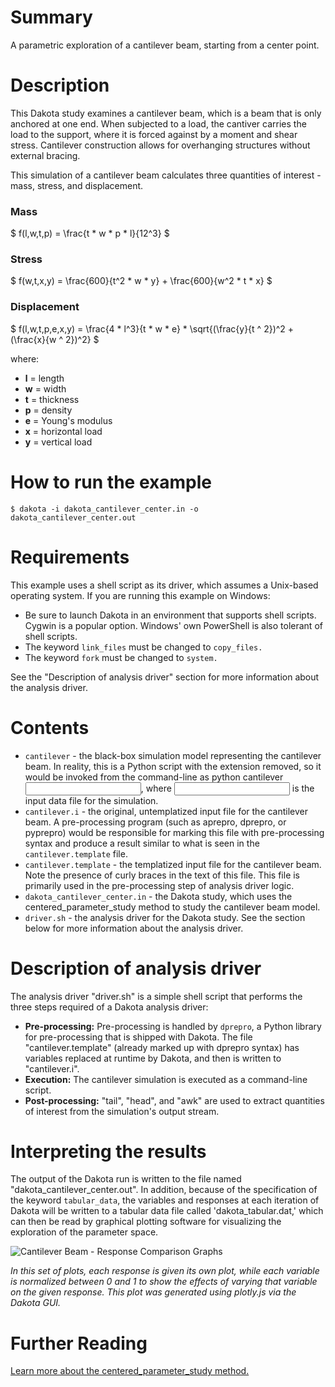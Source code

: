 # Summary
A parametric exploration of a cantilever beam, starting from a center point.

# Description

This Dakota study examines a cantilever beam, which is a beam that is only anchored at one end.  When subjected to a load, the cantiver carries the load to the support, where it is forced against by a moment and shear stress.  Cantilever construction allows for overhanging structures without external bracing. 

This simulation of a cantilever beam calculates three quantities of interest - mass, stress, and displacement.

### Mass

$` f(l,w,t,p) = \frac{t * w * p * l}{12^3} `$

### Stress

$` f(w,t,x,y) = \frac{600}{t^2 * w * y} + \frac{600}{w^2 * t * x} `$

### Displacement

$` f(l,w,t,p,e,x,y) = \frac{4 * l^3}{t * w * e} * \sqrt{(\frac{y}{t ^ 2})^2 + (\frac{x}{w ^ 2})^2} `$

where:
 - **l** = length
 - **w** = width
 - **t** = thickness
 - **p** = density
 - **e** = Young's modulus
 - **x** = horizontal load
 - **y** = vertical load

# How to run the example
    $ dakota -i dakota_cantilever_center.in -o dakota_cantilever_center.out
 
# Requirements

This example uses a shell script as its driver, which assumes a Unix-based operating system.
If you are running this example on Windows:
- Be sure to launch Dakota in an environment that supports shell scripts.  Cygwin is a popular option.  Windows' own PowerShell is also tolerant of shell scripts.
- The keyword `link_files` must be changed to `copy_files.`
- The keyword `fork` must be changed to `system.`

See the "Description of analysis driver" section for more information about the analysis driver.

# Contents

- `cantilever` - the black-box simulation model representing the cantilever beam.  In reality, this is a Python script with the extension removed, so it would be invoked from the command-line as python cantilever <input file>, where <input file> is the input data file for the simulation.
- `cantilever.i` - the original, untemplatized input file for the cantilever beam.  A pre-processing program (such as aprepro, dprepro, or pyprepro) would be responsible for marking this file with pre-processing syntax and produce a result similar to what is seen in the `cantilever.template` file.
- `cantilever.template` - the templatized input file for the cantilever beam.  Note the presence of curly braces in the text of this file.  This file is primarily used in the pre-processing step of analysis driver logic.
- `dakota_cantilever_center.in` - the Dakota study, which uses the centered_parameter_study method to study the cantilever beam model.
- `driver.sh` - the analysis driver for the Dakota study.  See the section below for more information about the analysis driver.
 
# Description of analysis driver
The analysis driver "driver.sh" is a simple shell script that performs the three steps required of a Dakota analysis driver:

- **Pre-processing:**  Pre-processing is handled by `dprepro`, a Python library for pre-processing that is shipped with Dakota.  The file "cantilever.template" (already marked up with dprepro syntax) has variables replaced at runtime by Dakota, and then is written to "cantilever.i".
- **Execution:** The cantilever simulation is executed as a command-line script.
- **Post-processing:**  "tail", "head", and "awk" are used to extract quantities of interest from the simulation's output stream.

# Interpreting the results

The output of the Dakota run is written to the file named "dakota\_cantilever\_center.out".  In addition, because of the
specification of the keyword `tabular_data`, the variables and responses at each iteration of Dakota will be written to 
a tabular data file called 'dakota_tabular.dat,' which can then be read by graphical plotting software for
visualizing the exploration of the parameter space.

![Cantilever Beam - Response Comparison Graphs](img/plot.png)
 
_In this set of plots, each response is given its own plot, while each variable is normalized between 0 and 1 to show
 the effects of varying that variable on the given response.  This plot was generated using plotly.js via the Dakota GUI._

# Further Reading

[Learn more about the centered\_parameter\_study method.](https://snl-dakota.github.io/docs/latest_release/users/usingdakota/reference/method-centered_parameter_study.html)
